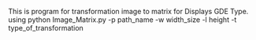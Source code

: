 This is program for transformation image to matrix for Displays GDE Type.
using python Image_Matrix.py -p path_name -w width_size -l height 
-t type_of_transformation

